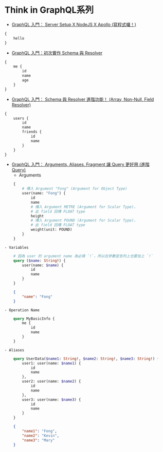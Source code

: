 # Think in GraphQL系列
* [GraphQL 入門： Server Setup X NodeJS X Apollo (寫程式囉！)](https://ithelp.ithome.com.tw/articles/10202644)
```graphql
{
    hello
}
```
* [GraphQL 入門：初次實作 Schema 與 Resolver](https://ithelp.ithome.com.tw/articles/10203333)
```graphql
{
    me {
        id
        name
        age
    }
}
```
* [GraphQL 入門： Schema 與 Resolver 進階功能！ (Array, Non-Null, Field Resolver)](https://ithelp.ithome.com.tw/articles/10203628)
```graphql
{
    users {
        id
        name
        friends {
            id
            name
        }
    }
}
```
* [GraphQL 入門： Arguments, Aliases, Fragment 讓 Query 更好用 (進階 Query)](https://ithelp.ithome.com.tw/articles/10203965)
    - Arguments
```graphql
    {
        # 傳入 Argument "Fong" (Argument for Object Type)
        user(name: "Fong") {
            id
            name
            # 傳入 Argument METRE (Argument for Scalar Type)，
            # 此 field 回傳 FLOAT type
            height
            # 傳入 Argument POUND (Argument for Scalar Type)，
            # 此 field 回傳 FLOAT type
            weight(unit: POUND)
        }
    }
```
    - Variables
```graphql
    # 因為 user 的 argument name 為必填 `!`，所以在參數宣告列上也要加上 `!`
    query ($name: String!) {
        user(name: $name) {
            id
            name
        }
    }
```
```json
    {
        "name": "Fong"
    }
```
    - Operation Name
```graphql
    query MyBasicInfo {
        me {
            id
            name
        }
    }
```
    - Aliases
```graphql
    query UserData($name1: String!, $name2: String!, $name3: String!) {
        user1: user(name: $name1) {
            id
            name
        },
        user2: user(name: $name2) {
            id
            name
        },
        user3: user(name: $name3) {
            id
            name
        }
    }
```
```json
    {
        "name1": "Fong",
        "name2": "Kevin",
        "name3": "Mary"
    }
```